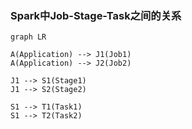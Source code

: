 ### Spark中Job-Stage-Task之间的关系

```mermaid
graph LR

A(Application) --> J1(Job1)
A(Application) --> J2(Job2)

J1 --> S1(Stage1)
J1 --> S2(Stage2)

S1 --> T1(Task1)
S1 --> T2(Task2)

```



